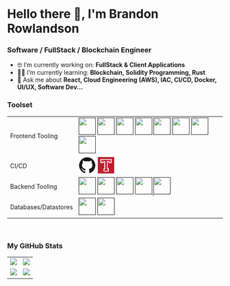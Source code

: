 # Hello there 👋, I'm Brandon Rowlandson
### Software / FullStack / Blockchain Engineer

- 🤓 I’m currently working on: __FullStack & Client Applications__ 
- 🙇‍♂️ I’m currently learning: __Blockchain, Solidity Programming, Rust__
- 📢 Ask me about __React, Cloud Engineering (AWS), IAC, CI/CD, Docker, UI/UX, Software Dev...__


### Toolset

<table>
    <tr>
        <td>Frontend Tooling</td>
        <td>
            <a href=""><img src="https://www.vectorlogo.zone/logos/reactjs/reactjs-icon.svg" width="40" height="40"/></a>
            <a href=""><img src="https://www.vectorlogo.zone/logos/vuejs/vuejs-icon.svg" width="40" height="40"/></a>
            <a href=""><img src="https://www.vectorlogo.zone/logos/nuxtjs/nuxtjs-icon.svg" width="40" height="40"/></a>
            <a href=""><img src="https://www.vectorlogo.zone/logos/ionicframework/ionicframework-icon.svg" width="40" height="40"/></a>
            <a href=""><img src="https://www.vectorlogo.zone/logos/sass-lang/sass-lang-icon.svg" width="40" height="40"/></a>
            <a href=""><img src="https://www.vectorlogo.zone/logos/tailwindcss/tailwindcss-icon.svg" width="40" height="40"/></a>
            <a href=""><img src="https://www.vectorlogo.zone/logos/typescriptlang/typescriptlang-icon.svg" width="40" height="40"/></a>
            <a href=""><img src="https://www.vectorlogo.zone/logos/javascript/javascript-icon.svg" width="40" height="40"/></a>
            <!-- <a href=""><img src=""/></a>
            <a href=""><img src=""/></a> -->
        </td>
    </tr>
    <tr>
        <td>CI/CD</td>
        <td>
            <a href=""><img src="https://github.com/devicons/devicon/blob/v2.13.0/icons/github/github-original.svg" width="40" height="40"/></a>
            <a href=""><img src="https://github.com/devicons/devicon/blob/v2.13.0/icons/travis/travis-plain.svg" width="40" height="40"/></a>
        </td>
    </tr>
    <tr>
        <td>Backend Tooling</td>
        <td>
            <a href=""><img src="https://www.vectorlogo.zone/logos/nestjs/nestjs-icon.svg" width="40" height="40"/></a>
            <a href=""><img src="https://www.vectorlogo.zone/logos/koajs/koajs-ar21.svg" width="40" height="40"/></a>
            <a href=""><img src="https://www.vectorlogo.zone/logos/expressjs/expressjs-icon.svg" width="40" height="40"/></a>
            <a href=""><img src="https://www.vectorlogo.zone/logos/firebase/firebase-icon.svg" width="40" height="40"/>
            <a href=""><img src="https://www.vectorlogo.zone/logos/rust-lang/rust-lang-icon.svg" width="40" height="40"/>
        </td>
    </tr>
    <tr>
        <td>Databases/Datastores</td>
        <td>
            <a href=""><img src="https://www.vectorlogo.zone/logos/postgresql/postgresql-icon.svg" width="40" height="40"/></a>
            <a href=""><img src="https://www.vectorlogo.zone/logos/mongodb/mongodb-icon.svg" width="40" height="40"/></a>
        </td>
    </tr>
</table>


<br/>


### My GitHub Stats

<table>
    <tr>
        <td>
            <img src="https://github-profile-trophy.vercel.app/?username=Barndon99&rank=SSS,SS,S,AAA,AA,A,B&theme=tokyonight"/>
        </td>
        <td>
            <img src="https://github-readme-streak-stats.herokuapp.com/?user=Barndon99&theme=tokyonight"/>
        </td> 
    </tr>
    <tr>
        <td>
            <img src="https://github-readme-stats.vercel.app/api?username=Barndon99&count_private=true&show_icons=true&theme=tokyonight"/>
        </td>
        <td>
            <img src="https://github-readme-stats.vercel.app/api/top-langs/?username=Barndon99&langs_count=10&layout=compact&hide=php,scss,css,html,batchfile,gherkin,freemarker,xslt,tsql,ruby&theme=tokyonight"/>
        </td>
    </tr>
</table>

